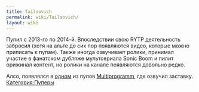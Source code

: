 ```yaml
---
title: Tailsovich
permalink: wiki/Tailsovich/
layout: wiki
---
```


Пупил с 2013-го по 2014-й. Впоследствии свою RYTP деятельность забросил
(хотя на альте до сих пор появляются видео, которые можно приписать к
пупам). Также иногда озвучивает ролики, принимал участие в фанатском
дубляже мультсериала Sonic Boom и пилит орижинал контент, но ролики на
канале появляются довольно редко.

Алсо, появлялся в [одном](https://www.youtube.com/watch?v=NcaOcNXVO18)
из пупов [Multiprogramm](/wiki/Multiprogramm "wikilink"), где озвучил
заставку. [Категория:Пуперы](Категория:Пуперы "wikilink")
